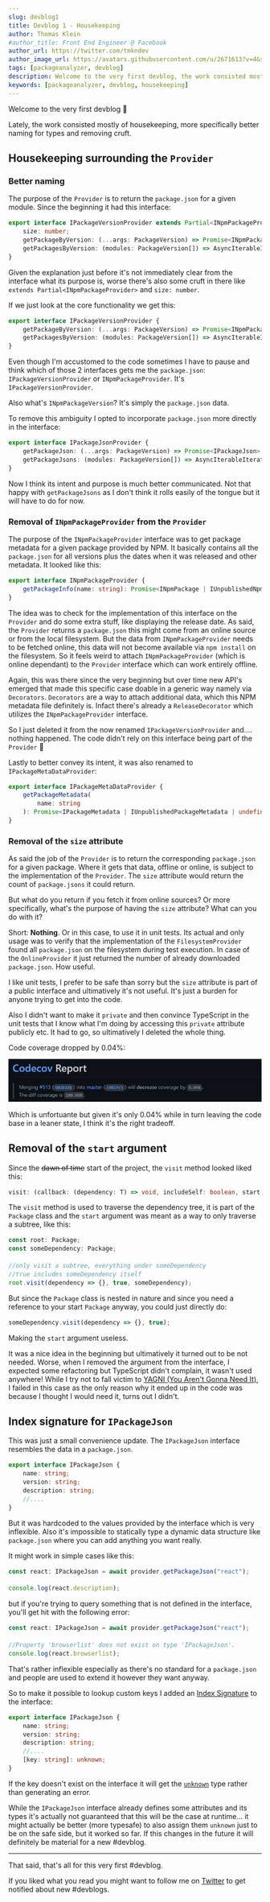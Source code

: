 ```yaml
---
slug: devblog1
title: Devblog 1 - Housekeeping
author: Thomas Klein
#author_title: Front End Engineer @ Facebook
author_url: https://twitter.com/tmkndev
author_image_url: https://avatars.githubusercontent.com/u/2671613?v=4&s=400
tags: [packageanalyzer, devblog]
description: Welcome to the very first devblog, the work consisted mostly of housekeeping
keywords: [packageanalyzer, devblog, housekeeping]
---
```


Welcome to the very first devblog :tada:

Lately, the work consisted mostly of housekeeping, more specifically better naming for types and removing cruft.
<!--truncate-->
## Housekeeping surrounding the `Provider`
### Better naming
The purpose of the `Provider` is to return the `package.json` for a given module.
Since the beginning it had this interface:
```typescript
export interface IPackageVersionProvider extends Partial<INpmPackageProvider> {
    size: number;
    getPackageByVersion: (...args: PackageVersion) => Promise<INpmPackageVersion>;
    getPackagesByVersion: (modules: PackageVersion[]) => AsyncIterableIterator<INpmPackageVersion>;
}
```
Given the explanation just before it's not immediately clear from the interface what its purpose is, worse there's also some cruft in there like `extends Partial<INpmPackageProvider>` and `size: number`.

If we just look at the core functionality we get this:
```typescript
export interface IPackageVersionProvider {
    getPackageByVersion: (...args: PackageVersion) => Promise<INpmPackageVersion>;
    getPackagesByVersion: (modules: PackageVersion[]) => AsyncIterableIterator<INpmPackageVersion>;
}
```
Even though I'm accustomed to the code sometimes I have to pause and think which of those 2 interfaces gets me the `package.json`: `IPackageVersionProvider` or `INpmPackageProvider`. It's `IPackageVersionProvider`.

Also what's `INpmPackageVersion`? It's simply the `package.json` data.

To remove this ambiguity I opted to incorporate `package.json` more directly in the interface:
```typescript
export interface IPackageJsonProvider {
    getPackageJson: (...args: PackageVersion) => Promise<IPackageJson>;
    getPackageJsons: (modules: PackageVersion[]) => AsyncIterableIterator<IPackageJson>;
}
```
Now I think its intent and purpose is much better communicated. Not that happy with `getPackageJsons` as I don't think it rolls easily of the tongue but it will have to do for now.

### Removal of `INpmPackageProvider` from the `Provider`
The purpose of the `INpmPackageProvider` interface was to get package metadata for a given package provided by NPM. It basically contains all the `package.json` for all versions plus the dates when it was released and other metadata. It looked like this:
```typescript
export interface INpmPackageProvider {
    getPackageInfo(name: string): Promise<INpmPackage | IUnpublishedNpmPackage | undefined>;
}
```

The idea was to check for the implementation of this interface on the `Provider` and do some extra stuff, like displaying the release date. As said, the `Provider` returns a `package.json` this might come from an online source or from the local filesystem. But the data from `INpmPackageProvider` needs to be fetched online, this data will not become available via `npm install` on the filesystem. So it feels weird to attach `INpmPackageProvider` (which is online dependant) to the `Provider` interface which can work entirely offline.

Again, this was there since the very beginning but over time new API's emerged that made this specific case doable in a generic way namely via `Decorators`. `Decorators` are a way to attach additional data, which this NPM metadata file definitely is. Infact there's already a `ReleaseDecorator` which utilizes the `INpmPackageProvider` interface.

So I just deleted it from the now renamed `IPackageVersionProvider` and.... nothing happened. The code didn't rely on this interface being part of the `Provider` :raised_hands:

Lastly to better convey its intent, it was also renamed to `IPackageMetaDataProvider`:
```typescript
export interface IPackageMetaDataProvider {
    getPackageMetadata(
        name: string
    ): Promise<IPackageMetadata | IUnpublishedPackageMetadata | undefined>;
}
```

### Removal of the `size` attribute
As said the job of the `Provider` is to return the corresponding `package.json` for a given package.
Where it gets that data, offline or online, is subject to the implementation of the `Provider`.
The `size` attribute would return the count of `package.jsons` it could return.

But what do you return if you fetch it from online sources? Or more specifically, what's the purpose of having the `size` attribute? What can you do with it?

Short: **Nothing**. Or in this case, to use it in unit tests. Its actual and only usage was to verify that the implementation of the `FilesystemProvider` found all `package.json` on the filesystem during test execution. In case of the `OnlineProvider` it just returned the number of already downloaded `package.json`. How useful.

I like unit tests, I prefer to be safe than sorry but the `size` attribute is part of a public interface and ultimatively it's not useful. It's just a burden for anyone trying to get into the code.

Also I didn't want to make it `private` and then convince TypeScript in the unit tests that I know what I'm doing by accessing this `private` attribute publicly etc. It had to go, so ultimatively I deleted the whole thing.

Code coverage dropped by 0.04%:

![code coverage drop](./devblog1/codecoverage.JPG "Code Coverage Drop")

Which is unfortuante but given it's only 0.04% while in turn leaving the code base in a leaner state, I think it's the right tradeoff.

## Removal of the `start` argument
Since the ~~dawn of time~~ start of the project, the `visit` method looked liked this:
```typescript
visit: (callback: (dependency: T) => void, includeSelf: boolean, start: T) => void;
```
The `visit` method is used to traverse the dependency tree, it is part of the `Package` class and the `start` argument was meant as a way to only traverse a subtree, like this:
```typescript
const root: Package;
const someDependency: Package;

//only visit a subtree, everything under someDependency
//true includes someDependency itself
root.visit(dependency => {}, true, someDependency);
```
But since the `Package` class is nested in nature and since you need a reference to your start `Package` anyway, you could just directly do:
```typescript
someDependency.visit(dependency => {}, true);
```
Making the `start` argument useless.

It was a nice idea in the beginning but ultimatively it turned out to be not needed.
Worse, when I removed the argument from the interface, I expected some refactoring but TypeScript didn't complain, it wasn't used anywhere!
While I try not to fall victim to [YAGNI (You Aren't Gonna Need It)](http://wiki.c2.com/?YouArentGonnaNeedIt), I failed in this case as the only reason why it ended up in the code was because I thought I would need it, turns out I didn't.

## Index signature for `IPackageJson`
This was just a small convenience update. The `IPackageJson` interface resembles the data in a `package.json`.
```typescript
export interface IPackageJson {
    name: string;
    version: string;
    description: string;
    //....
}
```
But it was hardcoded to the values provided by the interface which is very inflexible.
Also it's impossible to statically type a dynamic data structure like `package.json` where you can add anything you want really.

It might work in simple cases like this:
```typescript
const react: IPackageJson = await provider.getPackageJson("react");

console.log(react.description);
```
but if you're trying to query something that is not defined in the interface, you'll get hit with the following error:
```typescript
const react: IPackageJson = await provider.getPackageJson("react");

//Property 'browserlist' does not exist on type 'IPackageJson'.
console.log(react.browserlist);
```
That's rather inflexible especially as there's no standard for a `package.json` and people are used to extend it however they want anyway.

So to make it possible to lookup custom keys I added an [Index Signature](https://basarat.gitbook.io/typescript/type-system/index-signatures) to the interface:
```typescript
export interface IPackageJson {
    name: string;
    version: string;
    description: string;
    //....
    [key: string]: unknown;
}
```
If the key doesn't exist on the interface it will get the [`unknown`](https://www.typescriptlang.org/docs/handbook/release-notes/typescript-3-0.html#new-unknown-top-type) type rather than generating an error.

While the `IPackageJson` interface already defines some attributes and its types it's actually not guaranteed that this will be the case at runtime... it might actually be better (more typesafe) to also assign them `unknown` just to be on the safe side, but it worked so far. If this changes in the future it will definitely be material for a new #devblog.
***
That said, that's all for this very first #devblog.

If you liked what you read you might want to follow me on [Twitter](https://twitter.com/tmkndev) to get notified about new #devblogs.
